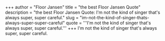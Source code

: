 +++
author = "Floor Jansen"
title = "the best Floor Jansen Quote"
description = "the best Floor Jansen Quote: I'm not the kind of singer that's always super, super careful."
slug = "im-not-the-kind-of-singer-thats-always-super-super-careful"
quote = '''I'm not the kind of singer that's always super, super careful.'''
+++
I'm not the kind of singer that's always super, super careful.
